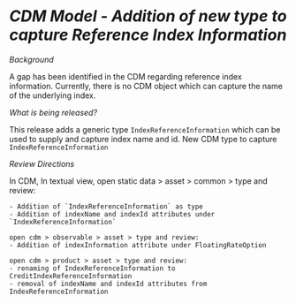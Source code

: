 # *CDM Model - Addition of new type to capture Reference Index Information*

_Background_

A gap has been identified in the CDM regarding reference index information. Currently, there is no CDM object which can capture the name of the underlying index. 

_What is being released?_

This release adds a generic type `IndexReferenceInformation` which can be used to supply and capture index name and id. New CDM type to capture `IndexReferenceInformation` 

_Review Directions_

In CDM, In textual view, 
	open static data > asset > common > type and review:

	- Addition of `IndexReferenceInformation` as type
	- Addition of indexName and indexId attributes under `IndexReferenceInformation`

	open cdm > observable > asset > type and review:
	- Addition of indexInformation attribute under FloatingRateOption

	open cdm > product > asset > type and review:
	- renaming of IndexReferenceInformation to CreditIndexReferenceInformation
	- removal of indexName and indexId attributes from IndexReferenceInformation
